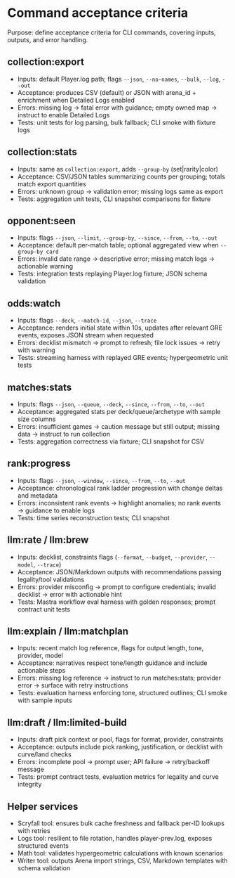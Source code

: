 # Command acceptance criteria
Purpose: define acceptance criteria for CLI commands, covering inputs, outputs, and error handling.

## collection:export
- Inputs: default Player.log path; flags `--json`, `--no-names`, `--bulk`, `--log`, `--out`
- Acceptance: produces CSV (default) or JSON with arena_id + enrichment when Detailed Logs enabled
- Errors: missing log → fatal error with guidance; empty owned map → instruct to enable Detailed Logs
- Tests: unit tests for log parsing, bulk fallback; CLI smoke with fixture logs

## collection:stats
- Inputs: same as `collection:export`, adds `--group-by` (set|rarity|color)
- Acceptance: CSV/JSON tables summarizing counts per grouping; totals match export quantities
- Errors: unknown group → validation error; missing logs same as export
- Tests: aggregation unit tests, CLI snapshot comparisons for fixture

## opponent:seen
- Inputs: flags `--json`, `--limit`, `--group-by`, `--since`, `--from`, `--to`, `--out`
- Acceptance: default per-match table; optional aggregated view when `--group-by card`
- Errors: invalid date range → descriptive error; missing match logs → actionable warning
- Tests: integration tests replaying Player.log fixture; JSON schema validation

## odds:watch
- Inputs: flags `--deck`, `--match-id`, `--json`, `--trace`
- Acceptance: renders initial state within 10s, updates after relevant GRE events, exposes JSON stream when requested
- Errors: decklist mismatch → prompt to refresh; file lock issues → retry with warning
- Tests: streaming harness with replayed GRE events; hypergeometric unit tests

## matches:stats
- Inputs: flags `--json`, `--queue`, `--deck`, `--since`, `--from`, `--to`, `--out`
- Acceptance: aggregated stats per deck/queue/archetype with sample size columns
- Errors: insufficient games → caution message but still output; missing data → instruct to run collection
- Tests: aggregation correctness via fixture; CLI snapshot for CSV

## rank:progress
- Inputs: flags `--json`, `--window`, `--since`, `--from`, `--to`, `--out`
- Acceptance: chronological rank ladder progression with change deltas and metadata
- Errors: inconsistent rank events → highlight anomalies; no rank events → guidance to enable logs
- Tests: time series reconstruction tests; CLI snapshot

## llm:rate / llm:brew
- Inputs: decklist, constraints flags (`--format`, `--budget`, `--provider`, `--model`, `--trace`)
- Acceptance: JSON/Markdown outputs with recommendations passing legality/tool validations
- Errors: provider misconfig → prompt to configure credentials; invalid decklist → error with actionable hint
- Tests: Mastra workflow eval harness with golden responses; prompt contract unit tests

## llm:explain / llm:matchplan
- Inputs: recent match log reference, flags for output length, tone, provider, model
- Acceptance: narratives respect tone/length guidance and include actionable steps
- Errors: missing log reference → instruct to run matches:stats; provider error → surface with retry instructions
- Tests: evaluation harness enforcing tone, structured outlines; CLI smoke with sample inputs

## llm:draft / llm:limited-build
- Inputs: draft pick context or pool, flags for format, provider, constraints
- Acceptance: outputs include pick ranking, justification, or decklist with curve/land checks
- Errors: incomplete pool → prompt user; API failure → retry/backoff message
- Tests: prompt contract tests, evaluation metrics for legality and curve integrity

## Helper services
- Scryfall tool: ensures bulk cache freshness and fallback per-ID lookups with retries
- Logs tool: resilient to file rotation, handles player-prev.log, exposes structured events
- Math tool: validates hypergeometric calculations with known scenarios
- Writer tool: outputs Arena import strings, CSV, Markdown templates with schema validation
